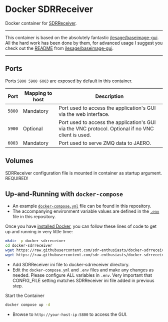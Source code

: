 # Docker SDRReceiver

Docker container for [SDRReceiver](https://github.com/jeroenbeijer/SDRReceiver).

---

This container is based on the absolutely fantastic [jlesage/baseimage-gui](https://hub.docker.com/r/jlesage/baseimage-gui). All the hard work has been done by them, for advanced usage I suggest you check out the [README](https://github.com/jlesage/docker-baseimage-gui/blob/master/README.md) from [jlesage/baseimage-gui](https://hub.docker.com/r/jlesage/baseimage-gui).

---

## Ports

Ports `5800 5900 6003` are exposed by default in this container.

| Port | Mapping to host | Description |
|------|-----------------|-------------|
| `5800` | Mandatory | Port used to access the application's GUI via the web interface.|
| `5900` | Optional  | Port used to access the application's GUI via the VNC protocol.  Optional if no VNC client is used. |
| `6003` | Mandatory | Port used to serve ZMQ data to JAERO. |

## Volumes

SDRReceiver configuration file is mounted in container as startup argument. REQUIRED!

## Up-and-Running with `docker-compose`

- An example [`docker-compose.yml`](docker-compose.yml) file can be found in this repository.
- The accompanying environment variable values are defined in the [`.env`](.env) file in this repository.

Once you have [installed Docker](https://github.com/sdr-enthusiasts/docker-install), you can follow these lines of code to get up and running in very little time:

```bash
mkdir -p docker-sdrreceiver
cd docker-sdrreceiver
wget https://raw.githubusercontent.com/sdr-enthusiasts/docker-sdrreceiver/main/docker-compose.yml
wget https://raw.githubusercontent.com/sdr-enthusiasts/docker-sdrreceiver/main/.env
```
- Add SDRReceiver ini file to  docker-sdrreceiver directory. 
- Edit the `docker-compose.yml` and `.env` files and make any changes as needed. Please configure ALL variables in `.env`. Very important that CONFIG_FILE setting matches SDRReceiver ini file added in previous step.

Start the Container

```bash
docker compose up -d
```
- Browse to `http://your-host-ip:5800` to access the GUI.
